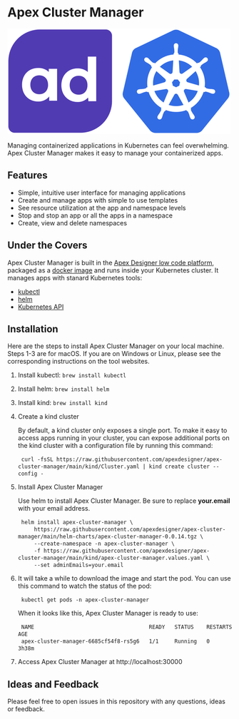 # Apex Cluster Manager

![Apex Cluster Manager Logo](/resources/ad-k8-logo-500.png)

Managing containerized applications in Kubernetes can feel overwhelming.
Apex Cluster Manager makes it easy to manage your containerized apps.

## Features

- Simple, intuitive user interface for managing applications
- Create and manage apps with simple to use templates
- See resource utilization at the app and namespace levels
- Stop and stop an app or all the apps in a namespace
- Create, view and delete namespaces

## Under the Covers

Apex Cluster Manager 
is built in the [Apex Designer low code platform](https://apexdesigner.io), 
packaged as a [docker image](https://hub.docker.com/r/apexbpm/apex-cluster-manager)
and runs inside your Kubernetes cluster. 
It manages apps with stanard Kubernetes tools:

- [kubectl](https://kubernetes.io/docs/reference/kubectl/kubectl/)
- [helm](https://helm.sh/)
- [Kubernetes API](https://kubernetes.io/docs/concepts/overview/kubernetes-api/)

## Installation

Here are the steps to install Apex Cluster Manager on your local machine. 
Steps 1-3 are for macOS. 
If you are on Windows or Linux, please see the corresponding instructions on the tool websites.

1. Install kubectl: `brew install kubectl`
1. Install helm: `brew install helm`
1. Install kind: `brew install kind`
1. Create a kind cluster

    By default, a kind cluster only exposes a single port.
    To make it easy to access apps running in your cluster, 
    you can expose additional ports on the kind cluster with a configuration file by running this command:

        curl -fsSL https://raw.githubusercontent.com/apexdesigner/apex-cluster-manager/main/kind/Cluster.yaml | kind create cluster --config -

1. Install Apex Cluster Manager

    Use helm to install Apex Cluster Manager. Be sure to replace **your.email** with your email address.

        helm install apex-cluster-manager \
            https://raw.githubusercontent.com/apexdesigner/apex-cluster-manager/main/helm-charts/apex-cluster-manager-0.0.14.tgz \
            --create-namespace -n apex-cluster-manager \
            -f https://raw.githubusercontent.com/apexdesigner/apex-cluster-manager/main/kind/apex-cluster-manager.values.yaml \
            --set adminEmails=your.email
1. It will take a while to download the image and start the pod.
You can use this command to watch the status of the pod:
  
        kubectl get pods -n apex-cluster-manager
        
    When it looks like this, Apex Cluster Manager is ready to use:
    
        NAME                                    READY   STATUS    RESTARTS   AGE
        apex-cluster-manager-6685cf54f8-rs5g6   1/1     Running   0          3h38m

1. Access Apex Cluster Manager at http://localhost:30000

## Ideas and Feedback

Please feel free to open issues in this repository with any questions, ideas or feedback.
